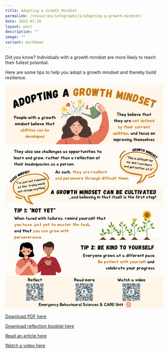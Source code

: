 ```yaml
---
title: Adopting a Growth Mindset
permalink: /resources/infographics/adopting-a-growth-mindset/
date: 2023-07-26
layout: post
description: ""
image: ""
variant: markdown
---
```

Did you know? Individuals with a growth mindset are more likely to reach their fullest potential.

Here are some tips to help you adopt a growth mindset and thereby build resilience.

![](/images/_ORP__July_2023_EDM___Adopting_a_Growth_Mindset__1_.png)

[Download PDF here](/files/_ORP__July_2023_EDM___Adopting_a_Growth_Mindset.pdf)

[Download reflection booklet here](/files/EBSC_July_2023_EDM___Adopting_a_Growth_Mindset__Reflection_.pdf)

[Read an article here](https://www.bbc.com/worklife/article/20221026-the-growth-mindset-all-workers-need-to-cultivate)

[Watch a video here](https://www.youtube.com/watch?v=hiiEeMN7vbQ)
